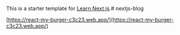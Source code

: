 This is a starter template for [Learn Next.js](https://nextjs.org/learn).# nextjs-blog

[https://react-my-burger-c3c23.web.app/](https://react-my-burger-c3c23.web.app/)
